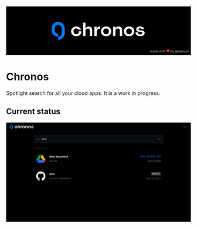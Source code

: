 ![Screenshot](assets/banner.png)

# Chronos

Spotlight search for all your cloud apps. It is a work in progress.

## Current status

![Screenshot](assets/search.png)
